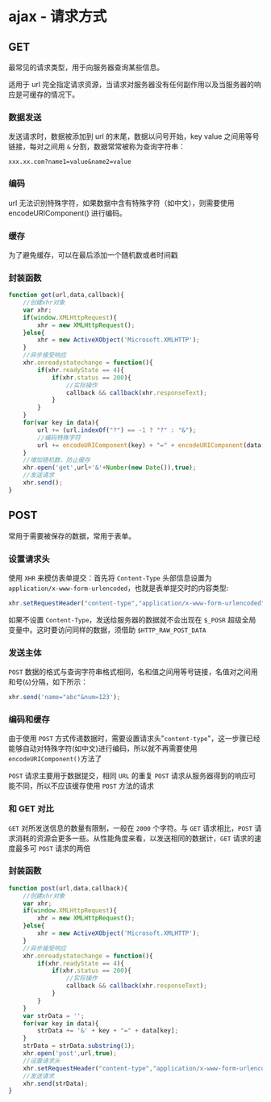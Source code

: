 # ajax - 请求方式

## GET

最常见的请求类型，用于向服务器查询某些信息。

适用于 url 完全指定请求资源，当请求对服务器没有任何副作用以及当服务器的响应是可缓存的情况下。

### 数据发送

发送请求时，数据被添加到 url 的末尾，数据以问号开始，key value 之间用等号链接，每对之间用 `&` 分割，数据常常被称为查询字符串：

```auto
xxx.xx.com?name1=value&name2=value
```

### 编码

url 无法识别特殊字符，如果数据中含有特殊字符（如中文），则需要使用 encodeURIComponent() 进行编码。

### 缓存

为了避免缓存，可以在最后添加一个随机数或者时间戳

### 封装函数

```JavaScript
function get(url,data,callback){
    //创建xhr对象
    var xhr;
    if(window.XMLHttpRequest){
        xhr = new XMLHttpRequest();
    }else{
        xhr = new ActiveXObject('Microsoft.XMLHTTP');
    }
    //异步接受响应
    xhr.onreadystatechange = function(){
        if(xhr.readyState == 4){
            if(xhr.status == 200){
                //实际操作
                callback && callback(xhr.responseText);
            }
        }
    }
    for(var key in data){
        url += (url.indexOf("?") == -1 ? "?" : "&");
        //编码特殊字符
        url += encodeURIComponent(key) + "=" + encodeURIComponent(data[key]);
    }
    //增加随机数，防止缓存
    xhr.open('get',url+'&'+Number(new Date()),true);
    //发送请求
    xhr.send();
}
```

## POST

常用于需要被保存的数据，常用于表单。

### 设置请求头

使用 `XHR` 来模仿表单提交：首先将 `Content-Type` 头部信息设置为 `application/x-www-form-urlencoded`，也就是表单提交时的内容类型:

```JavaScript
xhr.setRequestHeader("content-type","application/x-www-form-urlencoded");
```

如果不设置 `Content-Type`，发送给服务器的数据就不会出现在 `$_POSR` 超级全局变量中。这时要访问同样的数据，须借助 `$HTTP_RAW_POST_DATA`

### 发送主体

`POST` 数据的格式与查询字符串格式相同，名和值之间用等号链接，名值对之间用和号(`&`)分隔，如下所示：

```JavaScript
xhr.send('name="abc"&num=123');
```

### 编码和缓存

由于使用 `POST` 方式传递数据时，需要设置请求头"`content-type`"，这一步骤已经能够自动对特殊字符(如中文)进行编码，所以就不再需要使用 `encodeURIComponent()`方法了

`POST` 请求主要用于数据提交，相同 `URL` 的重复 `POST` 请求从服务器得到的响应可能不同，所以不应该缓存使用 `POST` 方法的请求

### 和 GET 对比

`GET` 对所发送信息的数量有限制，一般在 `2000` 个字符。与 `GET` 请求相比，`POST` 请求消耗的资源会更多一些。从性能角度来看，以发送相同的数据计，`GET` 请求的速度最多可 `POST` 请求的两倍

### 封装函数

```JavaScript
function post(url,data,callback){
    //创建xhr对象
    var xhr;
    if(window.XMLHttpRequest){
        xhr = new XMLHttpRequest();
    }else{
        xhr = new ActiveXObject('Microsoft.XMLHTTP');
    }
    //异步接受响应
    xhr.onreadystatechange = function(){
        if(xhr.readyState == 4){
            if(xhr.status == 200){
                //实际操作
                callback && callback(xhr.responseText);
            }
        }
    }
    var strData = '';
    for(var key in data){
        strData += '&' + key + "=" + data[key];
    }
    strData = strData.substring(1);
    xhr.open('post',url,true);
    //设置请求头
    xhr.setRequestHeader("content-type","application/x-www-form-urlencoded");
    //发送请求
    xhr.send(strData);
}
```
